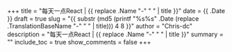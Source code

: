 +++
title = "每天一点React | {{ replace .Name "-" " " | title }}"
date = {{ .Date }}
draft = true
slug = "{{ substr (md5 (printf "%s%s" .Date (replace .TranslationBaseName "-" " " | title))) 4 8 }}"
author = "Chris-dc"
description = "每天一点React | {{ replace .Name "-" " " | title }}"
summary = ""
include_toc = true
show_comments = false
+++

